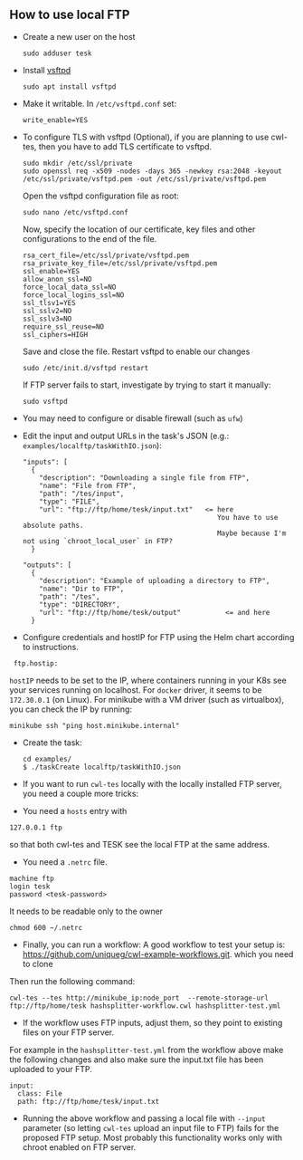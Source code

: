 ## How to use local FTP

- Create a new user on the host

  ```
  sudo adduser tesk
  ```

- Install [vsftpd](https://help.ubuntu.com/lts/serverguide/ftp-server.html.en)

  ```
  sudo apt install vsftpd
  ```

- Make it writable. In `/etc/vsftpd.conf` set:

  ```
  write_enable=YES
  ```

- To configure TLS with vsftpd (Optional), if you are planning to use cwl-tes,
  then you have to add TLS certificate to vsftpd.

  ```
  sudo mkdir /etc/ssl/private
  sudo openssl req -x509 -nodes -days 365 -newkey rsa:2048 -keyout /etc/ssl/private/vsftpd.pem -out /etc/ssl/private/vsftpd.pem
  ```

  Open the vsftpd configuration file as root:

  ```
  sudo nano /etc/vsftpd.conf
  ```

  Now, specify the location of our certificate, key files and other
  configurations to the end of the file.

  ```
  rsa_cert_file=/etc/ssl/private/vsftpd.pem
  rsa_private_key_file=/etc/ssl/private/vsftpd.pem
  ssl_enable=YES
  allow_anon_ssl=NO
  force_local_data_ssl=NO
  force_local_logins_ssl=NO
  ssl_tlsv1=YES
  ssl_sslv2=NO
  ssl_sslv3=NO
  require_ssl_reuse=NO
  ssl_ciphers=HIGH
  ```

  Save and close the file. Restart vsftpd to enable our changes

  ```
  sudo /etc/init.d/vsftpd restart
  ```

  If FTP server fails to start, investigate by trying to start it manually:

  ```
  sudo vsftpd
  ```

- You may need to configure or disable firewall (such as `ufw`)

- Edit the input and output URLs in the task's JSON (e.g.:
  `examples/localftp/taskWithIO.json`):

  ```
  "inputs": [
    {
      "description": "Downloading a single file from FTP",
      "name": "File from FTP",
      "path": "/tes/input",
      "type": "FILE",
      "url": "ftp://ftp/home/tesk/input.txt"   <= here
                                                  You have to use absolute paths.
                                                  Maybe because I'm not using `chroot_local_user` in FTP?
    }

  "outputs": [
    {
      "description": "Example of uploading a directory to FTP",
      "name": "Dir to FTP",
      "path": "/tes",
      "type": "DIRECTORY",
      "url": "ftp://ftp/home/tesk/output"			<= and here
    }
  ```

- Configure credentials and hostIP for FTP using the Helm chart according to
  instructions.

```
 ftp.hostip:
```

`hostIP` needs to be set to the IP, where containers running in your K8s see
your services running on localhost. For `docker` driver, it seems to be
`172.30.0.1` (on Linux). For minikube with a VM driver (such as virtualbox), you
can check the IP by running:

```
minikube ssh "ping host.minikube.internal"
```

- Create the task:

  ```
  cd examples/
  $ ./taskCreate localftp/taskWithIO.json
  ```

- If you want to run `cwl-tes` locally with the locally installed FTP server,
  you need a couple more tricks:

* You need a `hosts` entry with

```
127.0.0.1 ftp
```

so that both cwl-tes and TESK see the local FTP at the same address.

- You need a `.netrc` file.

```
machine ftp
login tesk
password <tesk-password>
```

It needs to be readable only to the owner

```
chmod 600 ~/.netrc
```

- Finally, you can run a workflow: A good workflow to test your setup is:
  https://github.com/uniqueg/cwl-example-workflows.git. which you need to clone

Then run the following command:

```
cwl-tes --tes http://minikube_ip:node_port  --remote-storage-url ftp://ftp/home/tesk hashsplitter-workflow.cwl hashsplitter-test.yml
```

- If the workflow uses FTP inputs, adjust them, so they point to existing files
  on your FTP server.

For example in the `hashsplitter-test.yml` from the workflow above make the
following changes and also make sure the input.txt file has been uploaded to
your FTP.

```
input:
  class: File
  path: ftp://ftp/home/tesk/input.txt
```

- Running the above workflow and passing a local file with `--input` parameter
  (so letting `cwl-tes` upload an input file to FTP) fails for the proposed FTP
  setup. Most probably this functionality works only with chroot enabled on FTP
  server.
